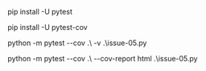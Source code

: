 pip install -U pytest

pip install -U pytest-cov

python -m pytest --cov .\ -v .\issue-05.py

python -m pytest --cov .\ --cov-report html .\issue-05.py

